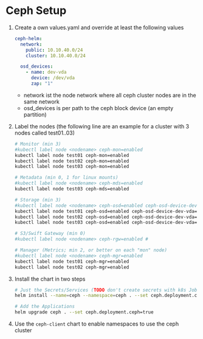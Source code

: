 # Ceph Setup
    
1.  Create a own values.yaml and override at least the following values
    ```yaml
    ceph-helm:
      network:
        public: 10.10.40.0/24
        cluster: 10.10.40.0/24
    
      osd_devices:
        - name: dev-vda
          device: /dev/vda
          zap: "1"
    ```
    -   network ist the node network where all ceph cluster nodes are in the same network
    -   osd_devices is per path to the ceph block device (an empty partition)
    
1.  Label the nodes (the following line are an example for a cluster with 3 nodes called test01..03)
    ```bash
    # Monitor (min 3)
    #kubectl label node <nodename> ceph-mon=enabled
    kubectl label node test01 ceph-mon=enabled
    kubectl label node test02 ceph-mon=enabled
    kubectl label node test03 ceph-mon=enabled
    
    # Metadata (min 0, 1 for linux mounts)
    #kubectl label node <nodename> ceph-mds=enabled
    kubectl label node test03 ceph-mds=enabled
    
    # Storage (min 3)
    #kubectl label node <nodename> ceph-osd=enabled ceph-osd-device-dev-vda=enabled
    kubectl label node test01 ceph-osd=enabled ceph-osd-device-dev-vda=enabled
    kubectl label node test02 ceph-osd=enabled ceph-osd-device-dev-vda=enabled
    kubectl label node test03 ceph-osd=enabled ceph-osd-device-dev-vda=enabled
    
    # S3/Swift Gateway (min 0)
    #kubectl label node <nodename> ceph-rgw=enabled #
    
    # Manager (Metrics; min 2, or better on each "mon" node)
    #kubectl label node <nodename> ceph-mgr=enabled
    kubectl label node test01 ceph-mgr=enabled
    kubectl label node test02 ceph-mgr=enabled
    ```

1.  Install the chart in two steps
    ```bash
    # Just the Secrets/Services (TODO don't create secrets with k8s Jobs)
    helm install --name=ceph --namespace=ceph . --set ceph.deployment.ceph=false
    
    # Add the Applications
    helm upgrade ceph . --set ceph.deployment.ceph=true
    ```
    
1.  Use the `ceph-client` chart to enable namespaces to use the ceph cluster